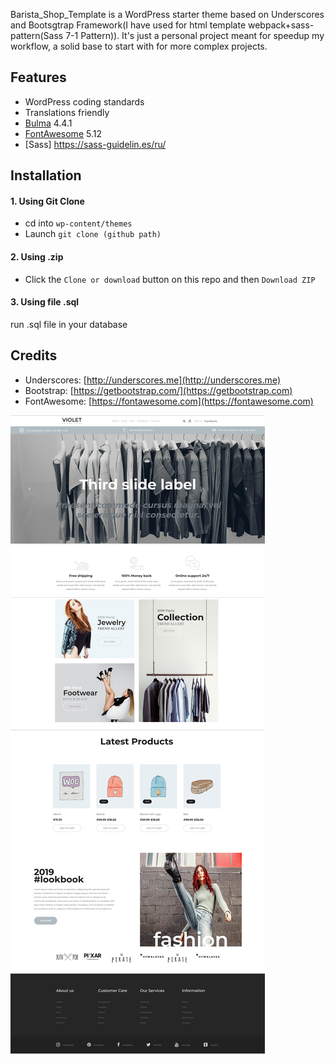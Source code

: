 Barista_Shop_Template  is a WordPress starter theme based on Underscores and Bootsgtrap Framework(I have used for html template webpack+sass-pattern(Sass 7-1 Pattern)). It's just a personal project meant for speedup my workflow, a solid base to start with for more complex projects.

## Features

* WordPress coding standards
* Translations friendly
* [Bulma](https://getbootstrap.com) 4.4.1
* [FontAwesome](https://fontawesome.com) 5.12
* [Sass] https://sass-guidelin.es/ru/

## Installation
#### 1. Using Git Clone
* cd into ```wp-content/themes```
* Launch ```git clone (github path)```

#### 2. Using .zip
* Click the ```Clone or download``` button on this repo and then ```Download ZIP```

#### 3. Using file .sql
  run .sql file in your database

## Credits
* Underscores: [http://underscores.me](http://underscores.me)
* Bootstrap: [https://getbootstrap.com/](https://getbootstrap.com)
* FontAwesome: [https://fontawesome.com](https://fontawesome.com)

![alt text](https://github.com/Igor-Nosatov/violet_shop_template/blob/master/screenshot.png)
